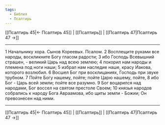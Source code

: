 ```yaml
---
tags:
  - Библия
  - Псалтирь
---
```

[[Псалтирь 45|← Псалтирь 45]] | [[Псалтирь]] | [[Псалтирь 47|Псалтирь 47 →]]

---
1 Начальнику хора. Сынов Кореевых. Псалом.
2 Восплещите руками все народы, воскликните Богу гласом радости;
3 ибо Господь Всевышний страшен, - великий Царь над всею землею;
4 покорил нам народы и племена под ноги наши;
5 избрал нам наследие наше, красу Иакова, которого возлюбил.
6 Восшел Бог при восклицаниях, Господь при звуке трубном.
7 Пойте Богу нашему, пойте; пойте Царю нашему, пойте,
8 ибо Бог - Царь всей земли; пойте все разумно.
9 Бог воцарился над народами, Бог воссел на святом престоле Своем;
10 князья народов собрались к народу Бога Авраамова, ибо щиты земли - Божии; Он превознесен над ними.

---
[[Псалтирь 45|← Псалтирь 45]] | [[Псалтирь]] | [[Псалтирь 47|Псалтирь 47 →]]